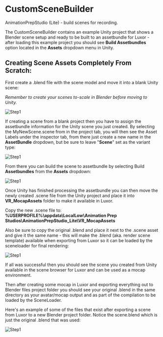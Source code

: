 # CustomSceneBuilder
AnimationPrepStudio (Lite) - build scenes for recording. 

The CustomSceneBuilder contains an example Unity project that shows a Blender scene setup and ready to be built to an assetbundle for Luxor - after loading this example project you should see **Build Assetbundles** option located in the **Assets** dropdown menu in Unity.


## Creating Scene Assets Completely From Scratch:

First create a .blend file with the scene model and move it into a blank Unity scene:

*Remember to create your scenes to-scale in Blender before moving to Unity.*

![Step1](https://imgur.com/djdF40W.png)



If creating a scene from a blank project then you have to assign the assetbundle information for the Unity scene you just created. By selecting the MyNewScene.scene from in the project tab, you will then see the Asset Labels under the inspector tab, from there just create a new name in the **AssetBundle** dropdown, but be sure to leave "**Scene**" set as the variant type:

![Step1](https://imgur.com/nOw9AqE.png)

From there you can build the scene to assetbundle by selecting Build **Assetbundles** from the **Assets** dropdown:

![Step1](https://imgur.com/mytvIic.png)

Once Unity has finished processing the assetbundle you can then move the newly created .scene file from the Unity project and place it into **VR_MocapAssets** folder to make it available in Luxor. 

Copy the new .scene file to: **%USERPROFILE%\appdata\LocalLow\Animation Prep Studios\AnimationPrepStudio_Lite\VR_MocapAssets**

Also be sure to copy the original .blend and place it next to the .scene asset and give it the same name - this will make the .blend (aka. render scene template) available when exporting from Luxor so it can be loaded by the sceneloader for final rendering:

![Step1](https://imgur.com/lyLAfea.png)


If all was successful then you should see the scene you created from Unity available in the scene browser for Luxor and can be used as a mocap environment.

Then after creating some mocap in Luxor and exporting everything out to Blender files project folder you should see your original .blend in the same directory as your avatar/mocap output and as part of the compilation to be loaded by the SceneLoader. 

Here's an example of some of the files that exist after exporting a scene from Luxor to a new Blender project folder. Notice the scene.blend which is just the original .blend that was used:

![Step1](https://imgur.com/zuxcy8X.png)
